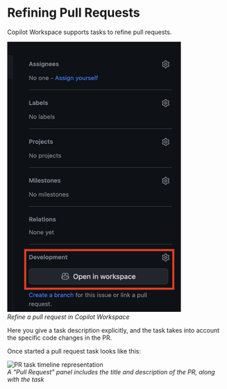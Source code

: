 # Refining Pull Requests

Copilot Workspace supports tasks to refine pull requests. 

<img src="images/open-in-workspace.png" width=400 alt="Button on pull request page to open in Copilot Workspace"><br>*Refine a pull request in Copilot Workspace*

Here you give a task description explicitly, and the task takes into account the specific code changes in the PR.

Once started a pull request task looks like this:

<img src="images/pr-task-timeline-representation.png" width=600 alt="PR task timeline representation"><br>*A “Pull Request” panel includes the title and description of the PR, along with the task*

